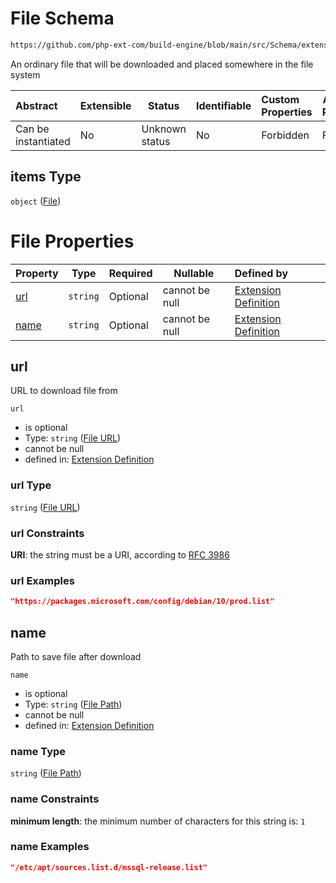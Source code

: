 # File Schema

```txt
https://github.com/php-ext-com/build-engine/blob/main/src/Schema/extension.json#/properties/deps/patternProperties/[a-z]+/properties/files/items
```

An ordinary file that will be downloaded and placed somewhere in the file system


| Abstract            | Extensible | Status         | Identifiable | Custom Properties | Additional Properties | Access Restrictions | Defined In                                                                     |
| :------------------ | ---------- | -------------- | ------------ | :---------------- | --------------------- | ------------------- | ------------------------------------------------------------------------------ |
| Can be instantiated | No         | Unknown status | No           | Forbidden         | Forbidden             | none                | [extension.schema.json\*](../out/extension.schema.json "open original schema") |

## items Type

`object` ([File](extension-properties-dependencies-patternproperties-os-dependency-definition-properties-file-list-file.md))

# File Properties

| Property      | Type     | Required | Nullable       | Defined by                                                                                                                                                                                                                                                                                                                      |
| :------------ | -------- | -------- | -------------- | :------------------------------------------------------------------------------------------------------------------------------------------------------------------------------------------------------------------------------------------------------------------------------------------------------------------------------ |
| [url](#url)   | `string` | Optional | cannot be null | [Extension Definition](extension-properties-dependencies-patternproperties-os-dependency-definition-properties-file-list-file-properties-file-url.md "https&#x3A;//github.com/php-ext-com/build-engine/blob/main/src/Schema/extension.json#/properties/deps/patternProperties/\[a-z]+/properties/files/items/properties/url")   |
| [name](#name) | `string` | Optional | cannot be null | [Extension Definition](extension-properties-dependencies-patternproperties-os-dependency-definition-properties-file-list-file-properties-file-path.md "https&#x3A;//github.com/php-ext-com/build-engine/blob/main/src/Schema/extension.json#/properties/deps/patternProperties/\[a-z]+/properties/files/items/properties/name") |

## url

URL to download file from


`url`

-   is optional
-   Type: `string` ([File URL](extension-properties-dependencies-patternproperties-os-dependency-definition-properties-file-list-file-properties-file-url.md))
-   cannot be null
-   defined in: [Extension Definition](extension-properties-dependencies-patternproperties-os-dependency-definition-properties-file-list-file-properties-file-url.md "https&#x3A;//github.com/php-ext-com/build-engine/blob/main/src/Schema/extension.json#/properties/deps/patternProperties/\[a-z]+/properties/files/items/properties/url")

### url Type

`string` ([File URL](extension-properties-dependencies-patternproperties-os-dependency-definition-properties-file-list-file-properties-file-url.md))

### url Constraints

**URI**: the string must be a URI, according to [RFC 3986](https://tools.ietf.org/html/rfc3986 "check the specification")

### url Examples

```json
"https://packages.microsoft.com/config/debian/10/prod.list"
```

## name

Path to save file after download


`name`

-   is optional
-   Type: `string` ([File Path](extension-properties-dependencies-patternproperties-os-dependency-definition-properties-file-list-file-properties-file-path.md))
-   cannot be null
-   defined in: [Extension Definition](extension-properties-dependencies-patternproperties-os-dependency-definition-properties-file-list-file-properties-file-path.md "https&#x3A;//github.com/php-ext-com/build-engine/blob/main/src/Schema/extension.json#/properties/deps/patternProperties/\[a-z]+/properties/files/items/properties/name")

### name Type

`string` ([File Path](extension-properties-dependencies-patternproperties-os-dependency-definition-properties-file-list-file-properties-file-path.md))

### name Constraints

**minimum length**: the minimum number of characters for this string is: `1`

### name Examples

```json
"/etc/apt/sources.list.d/mssql-release.list"
```

